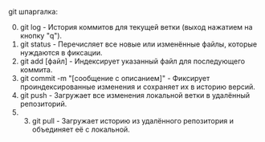 git шпаргалка:

0. git log - История коммитов для текущей ветки (выход нажатием на кнопку "q").
1. git status - Перечисляет все новые или изменённые файлы, которые нуждаются в фиксации.
2. git add [файл] - Индексирует указанный файл для последующего коммита.
3. git commit -m "[сообщение с описанием]" - Фиксирует проиндексированные изменения и сохраняет их в историю версий.
4. git push - Загружает все изменения локальной ветки в удалённый репозиторий.
5. 3. git pull - Загружает историю из удалённого репозитория и объединяет её с локальной.

